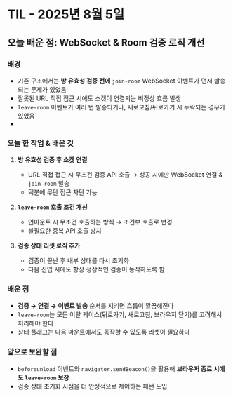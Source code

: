 # TIL - 2025년 8월 5일

## 오늘 배운 점: WebSocket & Room 검증 로직 개선

### 배경

- 기존 구조에서는 **방 유효성 검증 전에** `join-room` WebSocket 이벤트가 먼저 발송되는 문제가 있었음
- 잘못된 URL 직접 접근 시에도 소켓이 연결되는 비정상 흐름 발생
- `leave-room` 이벤트가 여러 번 발송되거나, 새로고침/뒤로가기 시 누락되는 경우가 있었음
-

### 오늘 한 작업 & 배운 것

1. **방 유효성 검증 후 소켓 연결**

   - URL 직접 접근 시 무조건 검증 API 호출 → 성공 시에만 WebSocket 연결 & `join-room` 발송
   - 덕분에 무단 접근 차단 가능

2. **`leave-room` 호출 조건 개선**

   - 언마운트 시 무조건 호출하는 방식 → 조건부 호출로 변경
   - 불필요한 중복 API 호출 방지

3. **검증 상태 리셋 로직 추가**
   - 검증이 끝난 후 내부 상태를 다시 초기화
   - 다음 진입 시에도 항상 정상적인 검증이 동작하도록 함

### 배운 점

- **검증 → 연결 → 이벤트 발송** 순서를 지키면 흐름이 깔끔해진다
- `leave-room`는 모든 이탈 케이스(뒤로가기, 새로고침, 브라우저 닫기)를 고려해서 처리해야 한다
- 상태 플래그는 다음 마운트에서도 동작할 수 있도록 리셋이 필요하다

### 앞으로 보완할 점

- `beforeunload` 이벤트와 `navigator.sendBeacon()`을 활용해 **브라우저 종료 시에도 `leave-room` 보장**
- 검증 상태 초기화 시점을 더 안정적으로 제어하는 패턴 도입
